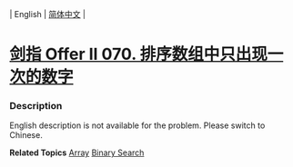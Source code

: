 | English | [简体中文](README.md) |

# [剑指 Offer II 070. 排序数组中只出现一次的数字](https://leetcode-cn.com/problems/skFtm2)
 ### Description
<p>English description is not available for the problem. Please switch to Chinese.</p>

**Related Topics**  [Array](https://leetcode-cn.com/tag/array) [Binary Search](https://leetcode-cn.com/tag/binary-search) 
